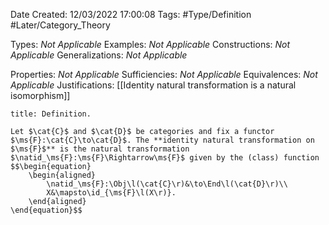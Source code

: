 <div class="topSpace"></div>

Date Created: 12/03/2022 17:00:08
Tags: #Type/Definition #Later/Category_Theory

Types: <i>Not Applicable</i>
Examples: <i>Not Applicable</i>
Constructions: <i>Not Applicable</i>
Generalizations: <i>Not Applicable</i>

Properties: <i>Not Applicable</i>
Sufficiencies: <i>Not Applicable</i>
Equivalences: <i>Not Applicable</i>
Justifications: [[Identity natural transformation is a natural isomorphism]]

``` ad-Definition
title: Definition.

Let $\cat{C}$ and $\cat{D}$ be categories and fix a functor $\ms{F}:\cat{C}\to\cat{D}$. The **identity natural transformation on $\ms{F}$** is the natural transformation $\natid_\ms{F}:\ms{F}\Rightarrow\ms{F}$ given by the (class) function
$$\begin{equation}
    \begin{aligned}
        \natid_\ms{F}:\Obj\l(\cat{C}\r)&\to\End\l(\cat{D}\r)\\
        X&\mapsto\id_{\ms{F}\l(X\r)}.
    \end{aligned}
\end{equation}$$

```
